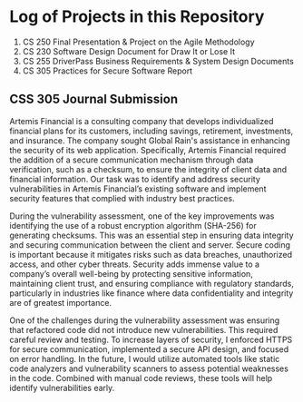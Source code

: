 # Log of Projects in this Repository

1. CS 250 Final Presentation & Project on the Agile Methodology
2. CS 230 Software Design Document for Draw It or Lose It
3. CS 255 DriverPass Business Requirements & System Design Documents
4. CS 305 Practices for Secure Software Report

## CSS 305 Journal Submission
Artemis Financial is a consulting company that develops individualized financial plans for its customers, including savings, retirement, investments, and insurance. The company sought Global Rain's assistance in enhancing the security of its web application. Specifically, Artemis Financial required the addition of a secure communication mechanism through data verification, such as a checksum, to ensure the integrity of client data and financial information. Our task was to identify and address security vulnerabilities in Artemis Financial’s existing software and implement security features that complied with industry best practices.

During the vulnerability assessment, one of the key improvements was identifying the use of a robust encryption algorithm (SHA-256) for generating checksums. This was an essential step in ensuring data integrity and securing communication between the client and server. Secure coding is important because it mitigates risks such as data breaches, unauthorized access, and other cyber threats. Security adds immense value to a company’s overall well-being by protecting sensitive information, maintaining client trust, and ensuring compliance with regulatory standards, particularly in industries like finance where data confidentiality and integrity are of greatest importance.

One of the challenges during the vulnerability assessment was ensuring that refactored code did not introduce new vulnerabilities. This required careful review and testing. To increase layers of security, I enforced HTTPS for secure communication, implemented a secure API design, and focused on error handling. In the future, I would utilize automated tools like static code analyzers and vulnerability scanners to assess potential weaknesses in the code. Combined with manual code reviews, these tools will help identify vulnerabilities early.




